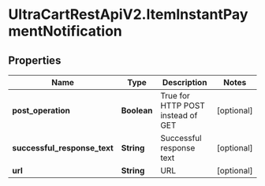 # UltraCartRestApiV2.ItemInstantPaymentNotification

## Properties
Name | Type | Description | Notes
------------ | ------------- | ------------- | -------------
**post_operation** | **Boolean** | True for HTTP POST instead of GET | [optional] 
**successful_response_text** | **String** | Successful response text | [optional] 
**url** | **String** | URL | [optional] 



